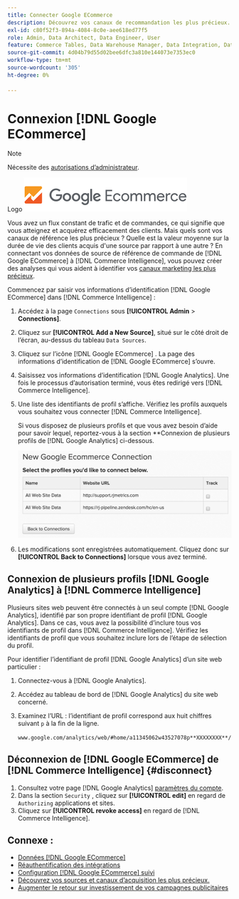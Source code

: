 ```yaml
---
title: Connecter Google ECommerce
description: Découvrez vos canaux de recommandation les plus précieux.
exl-id: c80f52f3-894a-4084-8c0e-aee618ed77f5
role: Admin, Data Architect, Data Engineer, User
feature: Commerce Tables, Data Warehouse Manager, Data Integration, Data Import/Export
source-git-commit: 4d04b79d55d02bee6dfc3a810e144073e7353ec0
workflow-type: tm+mt
source-wordcount: '305'
ht-degree: 0%

---
```


# Connexion [!DNL Google ECommerce]

>[!NOTE]
>
>Nécessite des [autorisations d’administrateur](../../../administrator/user-management/user-management.md).

Logo ![Google eCommerce](../../../assets/google-ecommerce-logo.png)

Vous avez un flux constant de trafic et de commandes, ce qui signifie que vous atteignez et acquérez efficacement des clients. Mais quels sont vos canaux de référence les plus précieux ? Quelle est la valeur moyenne sur la durée de vie des clients acquis d&#39;une source par rapport à une autre ? En connectant vos données de source de référence de commande de [!DNL Google ECommerce] à [!DNL Commerce Intelligence], vous pouvez créer des analyses qui vous aident à identifier vos [canaux marketing les plus précieux](../../../data-analyst/analysis/most-value-source-channel.md).

Commencez par saisir vos informations d’identification [!DNL Google ECommerce] dans [!DNL Commerce Intelligence] :

1. Accédez à la page `Connections` sous **[!UICONTROL Admin** > **Connections]**.

1. Cliquez sur **[!UICONTROL Add a New Source]**, situé sur le côté droit de l’écran, au-dessus du tableau `Data Sources`.

1. Cliquez sur l’icône [!DNL Google ECommerce] . La page des informations d’identification de [!DNL Google ECommerce] s’ouvre.

1. Saisissez vos informations d’identification [!DNL Google Analytics]. Une fois le processus d’autorisation terminé, vous êtes redirigé vers [!DNL Commerce Intelligence].

1. Une liste des identifiants de profil s’affiche. Vérifiez les profils auxquels vous souhaitez vous connecter [!DNL Commerce Intelligence].

   Si vous disposez de plusieurs profils et que vous avez besoin d’aide pour savoir lequel, reportez-vous à la section **Connexion de plusieurs profils de [!DNL Google Analytics] ci-dessous.

   ![Formulaire présentant les options de connexion de plusieurs profils Google Analytics](../../../assets/conn-mult-ga-profiles.png)<!--{: width="500"}-->

1. Les modifications sont enregistrées automatiquement. Cliquez donc sur **[!UICONTROL Back to Connections]** lorsque vous avez terminé.

## Connexion de plusieurs profils [!DNL Google Analytics] à [!DNL Commerce Intelligence]

Plusieurs sites web peuvent être connectés à un seul compte [!DNL Google Analytics], identifié par son propre identifiant de profil [!DNL Google Analytics]. Dans ce cas, vous avez la possibilité d’inclure tous vos identifiants de profil dans [!DNL Commerce Intelligence]. Vérifiez les identifiants de profil que vous souhaitez inclure lors de l’étape de sélection du profil.

Pour identifier l’identifiant de profil [!DNL Google Analytics] d’un site web particulier :

1. Connectez-vous à [!DNL Google Analytics].
1. Accédez au tableau de bord de [!DNL Google Analytics] du site web concerné.
1. Examinez l’URL : l’identifiant de profil correspond aux huit chiffres suivant `p` à la fin de la ligne.

   `www.google.com/analytics/web/#home/a11345062w43527078p**XXXXXXXX**/`

## Déconnexion de [!DNL Google ECommerce] de [!DNL Commerce Intelligence] {#disconnect}

1. Consultez votre page [!DNL Google Analytics] [paramètres du compte](https://www.google.com/account/about/?hl=en).
1. Dans la section `Security` , cliquez sur **[!UICONTROL edit]** en regard de `Authorizing` applications et sites.
1. Cliquez sur **[!UICONTROL revoke access]** en regard de [!DNL Commerce Intelligence].

## Connexe :

* [Données  [!DNL Google ECommerce] ](../integrations/google-ecommerce-data.md)
* [Réauthentification des intégrations](https://experienceleague.adobe.com/docs/commerce-knowledge-base/kb/how-to/mbi-reauthenticating-integrations.html)
* [Configuration [!DNL Google ECommerce] suivi](https://support.google.com/analytics/answer/1009612?hl=en)
* [Découvrez vos sources et canaux d’acquisition les plus précieux.](../../analysis/most-value-source-channel.md)
* [Augmenter le retour sur investissement de vos campagnes publicitaires](../../analysis/roi-ad-camp.md)
